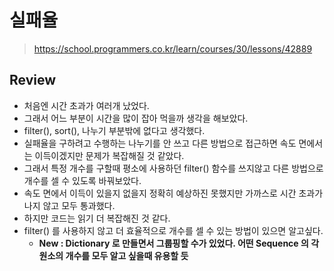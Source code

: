 # 실패율
> https://school.programmers.co.kr/learn/courses/30/lessons/42889

## Review
- 처음엔 시간 초과가 여러개 났었다.
- 그래서 어느 부분이 시간을 많이 잡아 먹을까 생각을 해보았다.
- filter(), sort(), 나누기 부분밖에 없다고 생각했다.
- 실패율을 구하려고 수행하는 나누기를 안 쓰고 다른 방법으로 접근하면 속도 면에서는 이득이겠지만 문제가 복잡해질 것 같았다.
- 그래서 특정 개수를 구할때 평소에 사용하던 filter() 함수를 쓰지않고 다른 방법으로 개수를 셀 수 있도록 바꿔보았다.
- 속도 면에서 이득이 있을지 없을지 정확히 예상하진 못했지만 가까스로 시간 초과가 나지 않고 모두 통과했다.
- 하지만 코드는 읽기 더 복잡해진 것 같다.
- filter() 를 사용하지 않고 더 효율적으로 개수를 셀 수 있는 방법이 있으면 알고싶다.
  - **New : Dictionary 로 만들면서 그룹핑할 수가 있었다. 어떤 Sequence 의 각 원소의 개수를 모두 알고 싶을때 유용할 듯**
